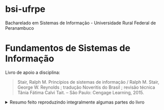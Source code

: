 # bsi-ufrpe
Bacharelado em Sistemas de Informação - Universidade Rural Federal de Peranambuco


# Fundamentos de Sistemas de Informação
Livro de apoio a disciplina:
> Stair, Ralph M.
> Princípios de sistemas de informação / Ralph M. Stair, 
> George W. Reynolds ; tradução Noveritis do Brasil ; revisão técnica Tânia Fátima Calvi Tait. – São Paulo: Cengage Learning, 2015.

<details>
	<summary>Resumo feito reproduzindo integralmente algumas partes do livro</summary>
  
## Hardware

  <details>
    <summary>toggle</summary>
    
### Sistemas de Computadores

* Cases de resoluções de problemas por meio dos Sistemas de Computadores.

#### Componentes do Hardware

* **Componentes de hardware.** 
	* Esses componentes incluem os dispositivos de entrada, dispositivos de saída, os de armazenamento primário e secundário e a unidade de processamento central (CPU). A unidade de controle, a unidade aritmética/lógica (ALU) e as áreas de armazenamento de registro constituem a CPU.

* UNIDADE DE PROCESSAMENTO CENTRAL (CPU, CENTRAL PROCESSING UNIT):  Cada unidade de processamento central consiste em três elementos associados: a unidade aritmética/lógica, a unidade de controle e as áreas de registro. 
* UNIDADE ARITMÉTICA/ LÓGICA (ALU, ARITHMETIC/ LOGIC UNIT): Componentes da CPU que realizam cálculos matemáticos e fazem comparações lógicas.
* UNIDADE DE CONTROLE: Parte da CPU que acessa sequencialmente as instruções do programa, decodificando‑as, e coordena o fluxo de dados de entrada e de saída da ALU, registradores, armazenamento primário e até mesmo o armazenamento secundário e vários dispositivos de saída.
* REGISTRADOR: Área de armazenamento de alta velocidade na CPU utilizada para o armazenamento temporário de pequenas unidades de instruções de programas e dados imediatamente antes, durante e depois da execução pela CPU.
* ARMAZENAGEM PRIMÁRIA (MEMÓRIA PRINCIPAL, MEMÓRIA): Parte do computador que guarda as instruções e dados do programa. FIGURA 3.1 

### DISPOSITIVOS DE PROCESSAMENTO E MEMÓRIA: POTÊNCIA, VELOCIDADE E CAPACIDADE

Os componentes responsáveis pelo processamento – CPU e memória

#### CARACTERÍSTICAS E FUNÇÕES DO PROCESSAMENTO

* **MIPS**: Milhões de instruções por segundo, uma medida de tempo de ciclo de máquina. 
* **MEGAHERTZ (MHZ)**: Milhões de ciclos por segundo, uma medida de velocidade de clock.
* **GIGAHERTZ (GHZ)**: Bilhões de ciclos por segundo, uma medida de velocidade de clock.
* **VELOCIDADE DE CLOCK**: Uma série de pulsos eletrônicos produzidos a uma taxa predeterminada que afeta o tempo de ciclo de máquina.
* *Devido a problemas de aquecimento ao busca atingir maiores velocidades de clock → Arquitetura energético‑eficiente* → **ARM**

#### Características físicas da CPU
* **LEI DE MOORE*:  A Lei de Moore é uma  hipótese que afirma que o número de transistores em um único chip dobrará a cada dois anos.

#### CARACTERÍSTICAS E FUNÇÕES DA MEMÓRIA

##### Capacidade de armazenamento

* BYTE (B): Oito bits que juntos representam um único caractere de dado. 

##### Tipos de memória

* MEMÓRIA DE ACESSO ALEATÓRIO (RAM, RANDOM ACCESS MEMORY): Tipo de memória na qual as instruções ou dados podem ser armazenados temporariamente.
* MEMÓRIA SOMENTE DE LEITURA (ROM, READ‑ONLY MEMORY): Tipo de memória não volátil
	* memória somente de leitura programável (**PROM, programmable read-only memory**), usada para guardar dados e instruções que nunca podem ser alterados;
	* memória somente de leitura programável e apagável (**EPROM, erasable programmable read‑only memory**), que é uma ROM programável e pode ser apagada e reutilizada;
	* e a memória somente de leitura programável e apagá‑ vel eletricamente (**EEPROM, electrically erasable programmable read‑only memory**), que é somente de leitura, que pode ser modificada pelo usuário e apagada e reprogra‑ mada repetidamente, por meio de aplicativos com tensão elétrica acima do normal.
* **MEMÓRIA CACHE**: Tipo de memória de alta velocidade que um processador pode acessar mais rapidamente do que a memória principal.

##### PCM, phase change memory → Curiosidade:

> Fabricantes estão competindo para desenvolver um chip de memória não
> volátil, que necessite de um mínimo de energia, ofereça velocidade
> extremamente rápida de es‑ crita e possa armazenar dados de forma
> precisa, mesmo após um grande número de ci‑ clos escreve‑e‑apaga. Tais
> chips devem eliminar a necessidade de RAM e simplificar e acelerar o
> processamento da memória. A memória de mudança de fase (PCM, phase
> change memory) é uma abordagem potencial para suprir tal dispositivo
> de memória. A PCM emprega material especial semelhante ao vidro que
> pode alterar seu estado físico, alternando entre estado cristalino de
> baixa resistência para um estado gasoso de alta re‑ sistência, por
> meio da aplicação de tensão para reorganizar os átomos do material.
> Espera‑se que essa tecnologia seja até 100 vezes mais rápida do que a
> memória flash e que possa ser usada por computadores de servidores por
> volta de 2016.7

#### MULTIPROCESSAMENTO

* MULTIPROCESSAMENTO: 
Execução simultânea de duas ou mais instruções.

* COPROCESSADOR: 
Parte do computador que acelera o processamento, executando instruções de tipos específicos enquanto a CPU trabalha em outra atividade de processamento.

* MICROPROCESSADOR MULTICORE: 
Microprocessador que combina dois ou mais processadores independentes em um único computador, para que possam compartilhar a carga de trabalho elevar a capacidade de processamento

#### COMPUTAÇÃO PARALELA

* COMPUTAÇÃO PARALELA: Execução simultânea da mesma tarefa em múltiplos processadores para se obter resultados mais rapidamente.

* SISTEMAS DE PROCESSAMENTO MACIÇAMENTE PARALELOS: Tipo de multiprocessamento que acelera o processamento por meio da conexão de centenas ou milhares de processadores para operar simultaneamente, ou em paralelo, no qual cada processador tem seu próprio barramento, memória, discos, cópia do sistema operacional e aplicativos.

* COMPUTAÇÃO EM GRADE: Uso de um conjunto de computadores, frequentemente pertencentes a vários indivíduos ou organizações, para trabalhar de maneira coordenada a fim de resolver problemas em comum.

#### ARMAZENAMENTO SECUNDÁRIO

* ARMAZENAGEM SECUNDÁRIA: Dispositivos que armazenam grandes quantidades de dados, instruções e informações de forma mais permanente do que o permitido pela memória principal.

> A seleção dos meios e dispositivos da armazenagem secundária necessita
> do entendimento de suas características principais – método de acesso,
> capacidade e portabilidade.

#### MÉTODOS DE ACESSO

* ACESSO SEQUENCIAL: Método de recuperação no qual os dados devem ser acessados na ordem em que são armazenados.

* ACESSO DIRETO: Método de recuperação, no qual os dados podem ser acessados sem a necessidade de ler e descartar outros dados.

* DISPOSITIVO DE ARMAZENAMENTO DE ACESSO SEQUENCIAL (SASD, SEQUENCIAL ACCESS STORAGE DEVICE): Dispositivo para acessar sequencialmente dados de armazenagem secundária.

* DISPOSITIVO DE ARMAZENAMENTO DE ACESSO DIRETO (DASD, DIRECT ACCESS STORAGE DEVICE): Dispositivo para acessar diretamente dados de armazenagem secundária.

#### DISPOSITIVO DE ARMAZENAMENTO SECUNDÁRIO

##### Dispositivos magnéticos de armazenamento secundário

* FITAS MAGNÉTICAS: Tipo de mídia de armazenagem secundária, usado hoje principalmente para armazenar backup de dados organizacionais críticos em caso de um desastre.
* DISCO MAGNÉTICO: Dispositivo de armazenamento direto com bits representados por áreas magnetizadas. "O Disco Rígido"

* MATRIZ REDUNDANTE DE DISCOS INDEPENDENTES/ DE BAIXO CUSTO (RAID, REDUNDANT ARRAY OF INDEPENDENT/ INEXPENSIVE DISKS): Método de armazenamento de dados que gera bits adicionais a partir dos dados existentes, permitindo que o sistema crie um “mapa de reconstrução” para que, se um disco rígido falhar, os dados perdidos possam ser recuperados.

* ESPELHAMENTO DE DISCO: Processo que fornece uma cópia exata que protege totalmente os usuários em caso de perda de dados.

* FITA VIRTUAL: Dispositivo de armazenamento que gerencia dados menos frequentemente consultados, de modo que parecem estar armazenados inteiramente em rolos de fitas, embora algumas partes possam estar realmente localizadas em discos rígidos mais rápidos.

#### Dispositivos de armazenamento óticos secundários

> Um dispositivo de armazenamento ótico usa lasers especiais para fazer
> a leitura e gravação de dados. Os lasers gravam os dados queimando
> fisicamente ranhuras nos discos. O dado é acessado diretamente do
> disco por um dispositivo de leitura ótica, que opera de modo
> semelhante a um tocador de disco compacto. Esse dispositivo de disco
> ótico utiliza um laser de baixa potência que mede a diferença na luz
> refletida, provocada pela ranhura (ou a falta dela) no disco.

* DISPOSITIVO DE ARMAZENAMENTO ÓTICO: Forma de armazenamento de dados que usa lasers para ler ou gravar dados.

* MEMÓRIA SOMENTE DE LEITURA EM DISCOS COMPACTOS (CD‑ROM, COMPACT DISC READ‑ONLY MEMORY): Forma comum de discos óticos nos quais os dados não podem ser modificados depois de gravados.

* DISCO DE VÍDEO DIGITAL (DVD, DIGITAL VIDEO DISK): Mídia de armazenamento de dados usada para armazenar videogames, softwares e vídeos.

#### Dispositivos de armazenagem secundária de estado sólido

> Dispositivos de armazenagem secundária de estado sólido (SSDs, solid
> state storage devices) armazenam os dados nos chips de memória em vez
> de mídias magnéticas ou óticas. Esses chips necessitam de menos
> energia e fornecem acesso mais rápido aos dados do que os equipamentos
> de armazenamento de dados magnéticos. Enquanto os discos rígidos podem
> fornecer de 250 a 350 IOPS (operações de entrada/saída por segundo ou
> operações de leitura/gravação por segundo), os SSDs mais avançados
> realizam a operação a uma taxa de meio milhão de IOPS.23

* Unidade flash: as unidades flash são dispositivos de armazenamento em estado sólido.

#### OPÇÕES DE ARMAZENAMENTO DAS EMPRESAS

#### TIPOS DE SISTEMA DE COMPUTADORES

##### COMPUTADORES PORTÁTEIS
##### COMPUTADORES NÃO PORTÁTEIS PARA ÚNICO USUÁRIO

##### SISTEMAS DE COMPUTADORES PARA MÚLTIPLOS USUÁRIOS

* SERVIDOR: Computador utilizado por muitos usuários para realizar tarefas específicas, como rodar aplicações de rede ou internet.
* ESCALABILIDADE: Habilidade para aumentar a capacidade de processamento de um sistema computacional para que possa lidar com mais usuários, mais dados ou mais transações em determinado período.
* SERVIDOR BLADE (SERVIDOR EM LÂMINA): Servidor que hospeda muitas placas‑mãe que incluem um ou mais processadores, memória, armazenamento e conexões de rede de computadores.
* COMPUTADORES MAINFRAME: Computador grande e potente, em geral compartilhado por centenas de usuários simultaneamente conectados à máquina por meio de rede.
* SUPERCOMPUTADOR: São máquinas mais potentes com maior velocidade de processamento e mais alto desempenho.
* UNIDADE DE PROCESSAMENTO GRÁFICO (GPU, GRAPHICS PROCESSING UNIT): Circuito especial muito eficiente na manipulação dos gráficos do computador. É mais rápido do que um chip de CPU para realizar operações de ponto flutuante e na execução de algoritmos, nos quais o processamento de grandes blocos de dados é feito em paralelo.

#### COMPUTAÇÃO VERDE
COMPUTAÇÃO VERDE: Programa que diz respeito à eficiência e responsabilidade ambiental de um projeto, manufatura, operação e descarte de produtos relacionados aos SI.

**A computação verde tem três metas**:

* reduzir o uso de materiais perigosos,
* permitir que as empresas abaixem os custos de energia (incluindo a potencial captação e taxas de aquisição) e
* permitir o uso seguro ou reciclagem de computadores e equipamentos relacionados.
  
  </details>
  


## Software

## SI


</details>
